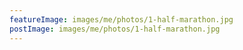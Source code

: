 ```yaml
---
featureImage: images/me/photos/1-half-marathon.jpg
postImage: images/me/photos/1-half-marathon.jpg
---
```

